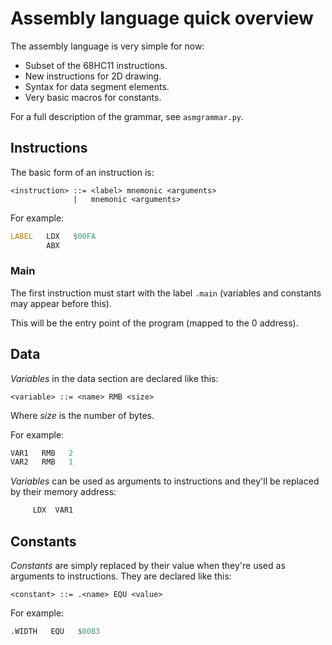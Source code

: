 # Assembly language quick overview

The assembly language is very simple for now:

* Subset of the 68HC11 instructions.
* New instructions for 2D drawing.
* Syntax for data segment elements.
* Very basic macros for constants.

For a full description of the grammar, see `asmgrammar.py`.

## Instructions

The basic form of an instruction is:

```
<instruction> ::= <label> mnemonic <arguments>
              |   mnemonic <arguments>
```

For example:

``` asm
LABEL   LDX   $00FA
        ABX
```

### Main

The first instruction must start with the label `.main` (variables and
constants may appear before this).

This will be the entry point of the program (mapped to the 0 address).

## Data

*Variables* in the data section are declared like this:

```
<variable> ::= <name> RMB <size>
```

Where *size* is the number of bytes.

For example:

``` asm
VAR1   RMB   2
VAR2   RMB   1
```

*Variables* can be used as arguments to instructions and they'll be
replaced by their memory address:

``` asm
     LDX  VAR1
```

## Constants

*Constants* are simply replaced by their value when they're used as arguments
to instructions. They are declared like this:

```
<constant> ::= .<name> EQU <value>
```

For example:

``` asm
.WIDTH   EQU   $00B3
```
